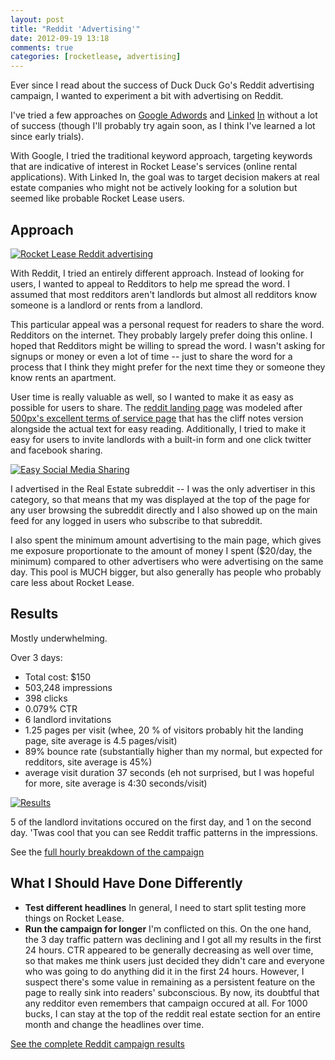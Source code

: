 ```yaml
---
layout: post
title: "Reddit 'Advertising'"
date: 2012-09-19 13:18
comments: true
categories: [rocketlease, advertising]
---
```


Ever since I read about the success of Duck Duck Go's Reddit advertising campaign, I wanted to experiment a bit with advertising on Reddit.

I've tried a few approaches on [Google Adwords](/blog/currently-paying-150-per-conversion/ "Paying 150 Per Conversion For Rocket Lease") and [Linked](/blog/getting-started-with-linked-in-ads/ "Linked In Advertising Starter Guide") [In](/blog/linked-in-ads-results-3-days/) without a lot of success (though I'll probably try again soon, as I think I've learned a lot since early trials).

With Google, I tried the traditional keyword approach, targeting keywords that are indicative of interest in Rocket Lease's services (online rental applications).  With Linked In, the goal was to target decision makers at real estate companies who might not be actively looking for a solution but seemed like probable Rocket Lease users.

## Approach ##

[![Rocket Lease Reddit advertising](/images/reddit_ad.png)](http://www.rocketlease.com/reddit/)

With Reddit, I tried an entirely different approach.  Instead of looking for users, I wanted to appeal to Redditors to help me spread the word.  I assumed that most redditors aren't landlords but almost all redditors know someone is a landlord or rents from a landlord.

This particular appeal was a personal request for readers to share the word.  Redditors on the internet.  They probably largely prefer doing this online.  I hoped that Redditors might be willing to spread the word. I wasn't asking for signups or money or even a lot of time -- just to share the word for a process that I think they might prefer for the next time they or someone they know rents an apartment.

User time is really valuable as well, so I wanted to make it as easy as possible for users to share. The [reddit landing page](http://www.rocketlease.com/reddit/) was modeled after [500px's excellent terms of service page](http://500px.com/terms) that has the cliff notes version alongside the actual text for easy reading.  Additionally, I tried to make it easy for users to invite landlords with a built-in form and one click twitter and facebook sharing.

[![Easy Social Media Sharing](/images/redditeasyshare.png)](http://www.rocketlease.com/reddit/)

I advertised in the Real Estate subreddit -- I was the only advertiser in this category, so that means that my was displayed at the top of the page for any user browsing the subreddit directly and I also showed up on the main feed for any logged in users who subscribe to that subreddit.

I also spent the minimum amount advertising to the main page, which gives me exposure proportionate to the amount of money I spent ($20/day, the minimum) compared to other advertisers who were advertising on the same day.  This pool is MUCH bigger, but also generally has people who probably care less about Rocket Lease.

## Results ##

Mostly underwhelming.

Over 3 days:

+ Total cost: $150
+ 503,248 impressions
+ 398 clicks
+ 0.079% CTR
+ 6 landlord invitations
+ 1.25 pages per visit (whee, 20 % of visitors probably hit the landing page, site average is 4.5 pages/visit)
+ 89% bounce rate (substantially higher than my normal, but expected for redditors, site average is 45%)
+ average visit duration 37 seconds (eh not surprised, but I was hopeful for more, site average is 4:30 seconds/visit)

[![Results](/images/reddit_results_graph.png)](/images/reddit_results_full.png)

5 of the landlord invitations occured on the first day, and 1 on the second day. 'Twas cool that you can see Reddit traffic patterns in the impressions.

See the [full hourly breakdown of the campaign](/images/reddit_results_full.png)

## What I Should Have Done Differently ##

+ __Test different headlines__  In general, I need to start split testing more things on Rocket Lease.
+ __Run the campaign for longer__ I'm conflicted on this.  On the one hand, the 3 day traffic pattern was declining and I got all my results in the first 24 hours. CTR appeared to be generally decreasing as well over time, so that makes me think users just decided they didn't care and everyone who was going to do anything did it in the first 24 hours. However, I suspect there's some value in remaining as a persistent feature on the page to really sink into readers' subconscious.  By now, its doubtful that any redditor even remembers that campaign occured at all.  For 1000 bucks, I can stay at the top of the reddit real estate section for an entire month and change the headlines over time.

[See the complete Reddit campaign results](/images/reddit_results_full.png)
